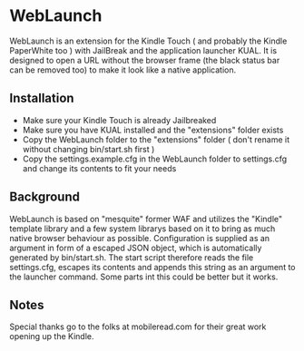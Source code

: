 # WebLaunch #

WebLaunch is an extension for the Kindle Touch ( and probably the Kindle PaperWhite too ) with JailBreak and the application launcher KUAL. It is designed to open a URL without the browser frame (the black status bar can be removed too) to make it look like a native application.

## Installation ##

* Make sure your Kindle Touch is already Jailbreaked
* Make sure you have KUAL installed and the "extensions" folder exists 
* Copy the WebLaunch folder to the "extensions" folder ( don't rename it without changing bin/start.sh first )
* Copy the settings.example.cfg in the WebLaunch folder to settings.cfg and change its contents to fit your needs

## Background ##

WebLaunch is based on "mesquite" former WAF and utilizes the "Kindle" template library and a few system librarys based on it to bring as much native browser behaviour as possible. Configuration is supplied as an argument in form of a escaped JSON object, which is automatically generated by bin/start.sh. The start script therefore reads the file settings.cfg, escapes its contents and appends this string as an argument to the launcher command. Some parts int this could be better but it works.

## Notes ##

Special thanks go to the folks at mobileread.com for their great work opening up the Kindle.
